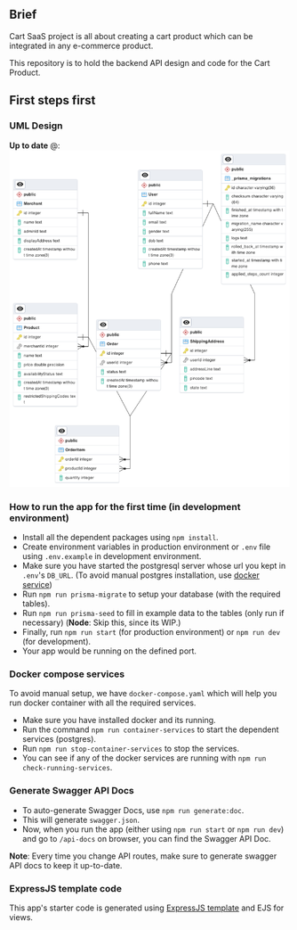 ## Brief
Cart SaaS project is all about creating a cart product which can be integrated in any e-commerce product.

This repository is to hold the backend API design and code for the Cart Product.
## First steps first
### UML Design
**Up to date** @: ![ERD from local database](resources/image.png)

### How to run the app for the first time (in development environment)
- Install all the dependent packages using `npm install`.
- Create environment variables in production environment or `.env` file using `.env.example` in development environment.
- Make sure you have started the postgresql server whose url you kept in `.env`'s `DB_URL`. (To avoid manual postgres installation, use [docker service](#docker-compose-services))
- Run `npm run prisma-migrate` to setup your database (with the required tables).
- Run `npm run prisma-seed` to fill in example data to the tables (only run if necessary) (**Node**: Skip this, since its WIP.)
- Finally, run `npm run start` (for production environment) or `npm run dev` (for development).
- Your app would be running on the defined port.

### Docker compose services
To avoid manual setup, we have `docker-compose.yaml` which will help you run docker container with all the required services.
- Make sure you have installed docker and its running.
- Run the command `npm run container-services` to start the dependent services (postgres).
- Run `npm run stop-container-services` to stop the services.
- You can see if any of the docker services are running with `npm run check-running-services`.

### Generate Swagger API Docs
- To auto-generate Swagger Docs, use `npm run generate:doc`.
- This will generate `swagger.json`.
- Now, when you run the app (either using `npm run start` or `npm run dev`) and go to `/api-docs` on browser, you can find the Swagger API Doc.

**Note**: Every time you change API routes, make sure to generate swagger API docs to keep it up-to-date.

### ExpressJS template code
This app's starter code is generated using [ExpressJS template](https://expressjs.com/en/starter/generator.html) and EJS for views.